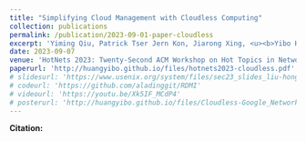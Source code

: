 ```yaml
---
title: "Simplifying Cloud Management with Cloudless Computing"
collection: publications
permalink: /publication/2023-09-01-paper-cloudless
excerpt: 'Yiming Qiu, Patrick Tser Jern Kon, Jiarong Xing, <u><b>Yibo Huang</b></u>, Hongyi Liu (Rice University); Xinyu Wang, Peng Huang, Mosharaf Chowdhury (University of Michigan); Ang Chen (Rice University)'
date: 2023-09-07
venue: 'HotNets 2023: Twenty-Second ACM Workshop on Hot Topics in Networks, Cambridge, Massachusetts, USA, November 28-29'
paperurl: 'http://huangyibo.github.io/files/hotnets2023-cloudless.pdf'
# slidesurl: 'https://www.usenix.org/system/files/sec23_slides_liu-hongyi.pdf'
# codeurl: 'https://github.com/aladinggit/RDMI'
# videourl: 'https://youtu.be/Xk5IF_MCdP4'
# posterurl: 'http://huangyibo.github.io/files/Cloudless-Google_Networking_Research_Summit_Poster.pdf'
---
```


**Citation:**

```bib

```
